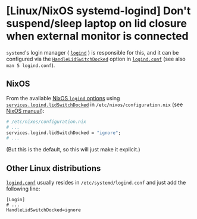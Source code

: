# [Linux/NixOS systemd-logind] Don't suspend/sleep laptop on lid closure when external monitor is connected

`systemd`'s login manager (
[`logind`](https://www.freedesktop.org/software/systemd/man/systemd-logind.service.html)
) is responsible for this, and it can be  configured
via the
[`HandleLidSwitchDocked`](#https://www.freedesktop.org/software/systemd/man/logind.conf.htmlHandlePowerKey=)
option in
[`logind.conf`](https://www.freedesktop.org/software/systemd/man/logind.conf.html)
 (see also `man 5 logind.conf`).

## NixOS

From the available [NixOS `logind` options](https://nixos.org/nixos/options.html#services.logind) using [`services.logind.lidSwitchDocked`](https://nixos.org/nixos/options.html#services.logind.lidswitchdocked) in `/etc/nixos/configuration.nix` (see [NixOS manual](https://nixos.org/nixos/manual/)):

```nix
# /etc/nixos/configuration.nix
# ...
services.logind.lidSwitchDocked = "ignore";
# ...
```

(But this is the default, so this will just make it explicit.)

## Other Linux distributions

[`logind.conf`](https://www.freedesktop.org/software/systemd/man/logind.conf.html)
usually resides in `/etc/systemd/logind.conf` and just add the following line:

```text
[Login]
# ...
HandleLidSwitchDocked=ignore
```
